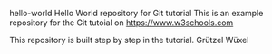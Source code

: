  hello-world
Hello World repository for Git tutorial
This is an example repository for the Git tutoial on https://www.w3schools.com

This repository is built step by step in the tutorial.
Grützel Wüxel 
